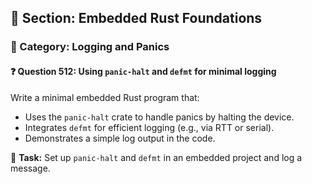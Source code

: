 ## 📘 Section: Embedded Rust Foundations  
### 🔹 Category: Logging and Panics  
#### ❓ Question 512: Using `panic-halt` and `defmt` for minimal logging

Write a minimal embedded Rust program that:

- Uses the `panic-halt` crate to handle panics by halting the device.
- Integrates `defmt` for efficient logging (e.g., via RTT or serial).
- Demonstrates a simple log output in the code.

🔧 **Task:** Set up `panic-halt` and `defmt` in an embedded project and log a message.
